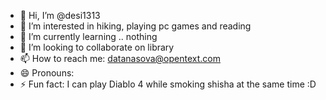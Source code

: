 - 👋 Hi, I’m @desi1313
- 👀 I’m interested in hiking, playing pc games and reading
- 🌱 I’m currently learning .. nothing
- 💞️ I’m looking to collaborate on library
- 📫 How to reach me: datanasova@opentext.com
- 😄 Pronouns: 
- ⚡ Fun fact: I can play Diablo 4 while smoking shisha at the same time :D

<!---
desi1313/desi1313 is a ✨ special ✨ repository because its `README.md` (this file) appears on your GitHub profile.
You can click the Preview link to take a look at your changes.
--->
